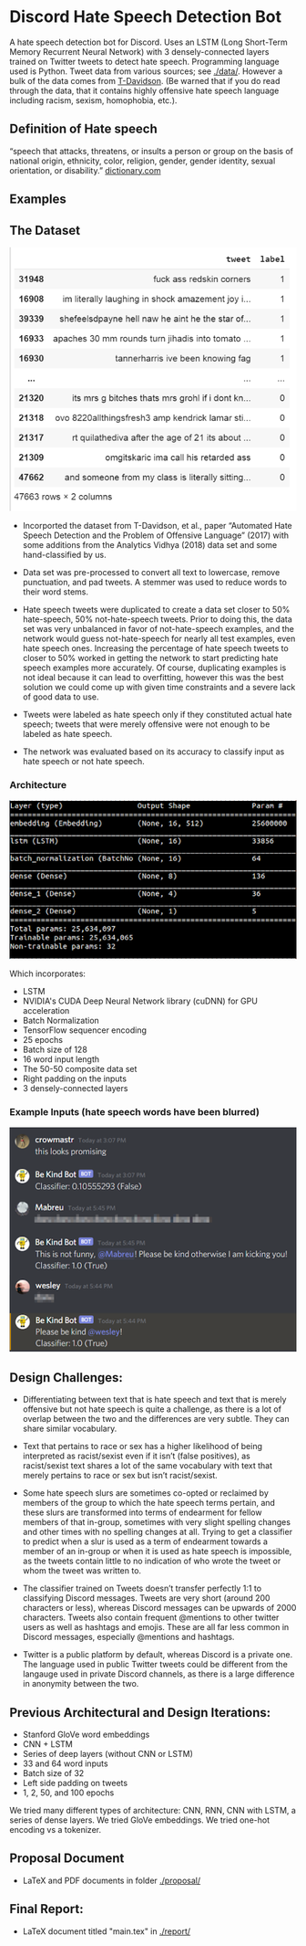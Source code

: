# Discord Hate Speech Detection Bot

A hate speech detection bot for Discord. Uses an LSTM (Long Short-Term Memory Recurrent Neural Network) with 3 densely-connected layers trained on Twitter tweets to detect hate speech. Programming language used is Python. Tweet data from various sources; see [./data/](./data/). However a bulk of the data comes from [T-Davidson](https://github.com/t-davidson/hate-speech-and-offensive-language). (Be warned that if you do read through the data, that it contains highly offensive hate speech language including racism, sexism, homophobia, etc.).

## Definition of Hate speech
“speech that attacks, threatens, or insults a person or group on the basis of national origin, ethnicity, color, religion, gender, gender identity, sexual orientation, or disability.” [dictionary.com](http://dictionary.com)


## Examples

## The Dataset
![The Dataset](./screenshots/example-data.png "The Dataset")

- Incorported the dataset from T-Davidson, et al., paper “Automated Hate Speech Detection and the Problem of Offensive Language” (2017) with some additions from the Analytics Vidhya (2018) data set and some hand-classified by us.

- Data set was pre-processed to convert all text to lowercase, remove punctuation, and pad tweets. A stemmer was used to reduce words to their word stems.

- Hate speech tweets were duplicated to create a data set closer to 50% hate-speech, 50% not-hate-speech tweets. Prior to doing this, the data set was very unbalanced in favor of not-hate-speech examples, and the network would guess not-hate-speech for nearly all test examples, even hate speech ones. Increasing the percentage of hate speech tweets to closer to 50% worked in getting the network to start predicting hate speech examples more accurately. Of course, duplicating examples is not ideal because it can lead to overfitting, however this was the best solution we could come up with given time constraints and a severe lack of good data to use. 

- Tweets were labeled as hate speech only if they constituted actual hate speech; tweets that were merely offensive were not enough to be labeled as hate speech.

- The network was evaluated based on its accuracy to classify input as hate speech or not hate speech.


### Architecture
![The Neural Network Architecture](./screenshots/network.png "The Neural Network Architecture")

Which incorporates:
- LSTM 
- NVIDIA's CUDA Deep Neural Network library (cuDNN) for GPU acceleration
- Batch Normalization
- TensorFlow sequencer encoding
- 25 epochs
- Batch size of 128
- 16 word input length
- The 50-50 composite data set
- Right padding on the inputs
- 3 densely-connected layers


### Example Inputs (hate speech words have been blurred)
![Example Inputs 1](./screenshots/example-2-censored.png "Example Inputs 1")


## Design Challenges:
 - Differentiating between text that is hate speech and text that is merely offensive but not hate speech is quite a challenge, as there is a lot of overlap between the two and the differences are very subtle. They can share similar vocabulary.
 
- Text that pertains to race or sex has a higher likelihood of being interpreted as racist/sexist even if it isn’t (false positives), as racist/sexist text shares a lot of the same vocabulary with text that merely pertains to race or sex but isn’t racist/sexist.

- Some hate speech slurs are sometimes co-opted or reclaimed by members of the group to which the hate speech terms pertain, and these slurs are transformed into terms of endearment for fellow members of that in-group, sometimes with very slight spelling changes and other times with no spelling changes at all. Trying to get a classifier to predict when a slur is used as a term of endearment towards a member of an in-group or when it is used as hate speech is impossible, as the tweets contain little to no indication of who wrote the tweet or whom the tweet was written to.

- The classifier trained on Tweets doesn’t transfer perfectly 1:1 to classifying Discord messages. Tweets are very short (around 200 characters or less), whereas Discord messages can be upwards of 2000 characters. Tweets also contain frequent @mentions to other twitter users as well as hashtags and emojis. These are all far less common in Discord messages, especially @mentions and hashtags.

- Twitter is a public platform by default, whereas Discord is a private one. The language used in public Twitter tweets could be different from the langauge used in private Discord channels, as there is a large difference in anonymity between the two.


## Previous Architectural and Design Iterations:

- Stanford GloVe word embeddings
- CNN + LSTM
- Series of deep layers (without CNN or LSTM)
- 33 and 64 word inputs
- Batch size of 32
- Left side padding on tweets
- 1, 2, 50, and 100 epochs

We tried many different types of architecture: CNN, RNN, CNN with LSTM, a series of dense layers. We tried GloVe embeddings. We tried one-hot encoding vs a tokenizer.

 
## Proposal Document

- LaTeX and PDF documents in folder [./proposal/](./proposal/)

## Final Report:

- LaTeX document titled "main.tex" in [./report/](./report/)
